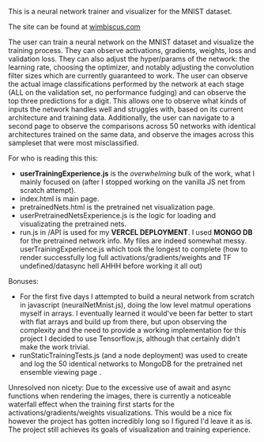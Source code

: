 This is a neural network trainer and visualizer for the MNIST dataset.

The site can be found at [wimbiscus.com](https://wimbiscus.com)

The user can train a neural network on the MNIST dataset and visualize the training process. They can observe activations, gradients, weights, loss and validation loss. 
They can also adjust the hyper/params of the network: the learning rate, choosing the optimizer, and notably adjusting the convolution filter sizes which are currently guaranteed to work.
The user can observe the actual image classifications performed by the network at each stage (ALL on the validation set, no performance fudging) and can observe the top three predictions for a digit.
This allows one to observe what kinds of inputs the network handles well and struggles with, based on its current architecture and training data. 
Additionally, the user can navigate to a second page to observe the comparisons across 50 networks with identical architectures trained on the same data, 
and observe the images across this sampleset that were most misclassified.

For who is reading this this:
 - **userTrainingExperience.js** is the *overwhelming* bulk of the work, what I mainly focused on (after I stopped working on the vanilla JS net from scratch attempt).
 - index.html is main page.
 - pretrainedNets.html is the pretrained net visualization page.
 - userPretrainedNetsExperience.js is the logic for loading and visualizating the pretrained nets.
 - run.js in /API is used for my **VERCEL DEPLOYMENT**. I used **MONGO DB** for the pretrained network info.
My files are indeed somewhat messy. userTrainingExperience.js which took the longest to complete (how to render successfully log full activations/gradients/weights and TF undefined/datasync hell AHHH before working it all out)

Bonuses: 
- For the first five days I attempted to build a neural network from scratch in javascript (neuralNetMnist.js), doing the low level matmul operations myself in arrays. 
I eventually learned it would've been far better to start with flat arrays and build up from there, but upon observing the complexity and the need to provide a working implementation for this project I decided to use Tensorflow.js, although that certainly didn't make the work trivial. 
- runStaticTrainingTests.js (and a node deployment) was used to create and log the 50 identical networks to MongoDB for the pretrained net ensemble viewing page .

Unresolved non nicety: Due to the excessive use of await and async functions when rendering the images, there is currently a noticeable waterfall effect when the training first starts for the activations/gradients/weights visualizations.
This would be a nice fix however the project has gotten incredibly long so I figured I'd leave it as is. The project still achieves its goals of visualization and training experience. 
